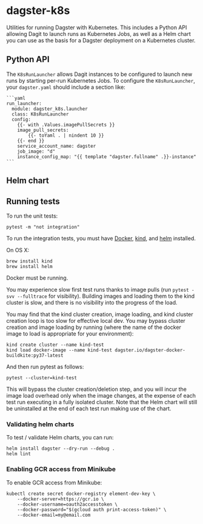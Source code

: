 # dagster-k8s

Utilities for running Dagster with Kubernetes. This includes a Python API allowing Dagit to launch
runs as Kubernetes Jobs, as well as a Helm chart you can use as the basis for a Dagster deployment
on a Kubernetes cluster.

## Python API

The `K8sRunLauncher` allows Dagit instances to be configured to launch new runs by starting per-run
Kubernetes Jobs. To configure the `K8sRunLauncher`, your `dagster.yaml` should include a section
like:

    ```yaml
    run_launcher:
      module: dagster_k8s.launcher
      class: K8sRunLauncher
      config:
        {{- with .Values.imagePullSecrets }}
        image_pull_secrets:
            {{- toYaml . | nindent 10 }}
        {{- end }}
        service_account_name: dagster
        job_image: "d"
        instance_config_map: "{{ template "dagster.fullname" .}}-instance"
    ```

## Helm chart

## Running tests

To run the unit tests:

    pytest -m "not integration"

To run the integration tests, you must have [Docker](https://docs.docker.com/install/),
[kind](https://kind.sigs.k8s.io/docs/user/quick-start#installation),
and [helm](https://helm.sh/docs/intro/install/) installed.

On OS X:

    brew install kind
    brew install helm

Docker must be running.

You may experience slow first test runs thanks to image pulls (run `pytest -svv --fulltrace` for
visibility). Building images and loading them to the kind cluster is slow, and there is
no visibility into the progress of the load.

You may find that the kind cluster creation, image loading, and kind cluster creation loop
is too slow for effective local dev. You may bypass cluster creation and image loading by running
(where the name of the docker image to load is appropriate for your environment):

    kind create cluster --name kind-test
    kind load docker-image --name kind-test dagster.io/dagster-docker-buildkite:py37-latest

And then run pytest as follows:

    pytest --cluster=kind-test

This will bypass the cluster creation/deletion step, and you will incur the image load overhead
only when the image changes, at the expense of each test run executing in a fully isolated cluster.
Note that the Helm chart will still be uninstalled at the end of each test run making use of the
chart.

### Validating helm charts

To test / validate Helm charts, you can run:

```shell
helm install dagster --dry-run --debug .
helm lint
```

### Enabling GCR access from Minikube

To enable GCR access from Minikube:

```
kubectl create secret docker-registry element-dev-key \
    --docker-server=https://gcr.io \
    --docker-username=oauth2accesstoken \
    --docker-password="$(gcloud auth print-access-token)" \
    --docker-email=my@email.com
```
